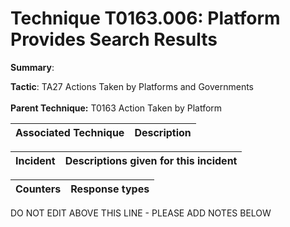 # Technique T0163.006: Platform Provides Search Results

**Summary**: 

**Tactic**: TA27 Actions Taken by Platforms and Governments <br><br>**Parent Technique:** T0163 Action Taken by Platform


| Associated Technique | Description |
| --------- | ------------------------- |



| Incident | Descriptions given for this incident |
| -------- | -------------------- |



| Counters | Response types |
| -------- | -------------- |


DO NOT EDIT ABOVE THIS LINE - PLEASE ADD NOTES BELOW